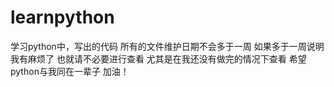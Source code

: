 # learnpython
学习python中，写出的代码
所有的文件维护日期不会多于一周 如果多于一周说明我有麻烦了 也就请不必要进行查看
尤其是在我还没有做完的情况下查看 
希望python与我同在一辈子 加油！
